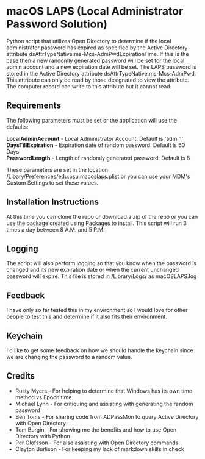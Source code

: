 macOS LAPS (Local Administrator Password Solution)
==================================================

Python script that utilizes Open Directory to determine if the
local administrator password has expired as specified by the Active Directory
attribute dsAttrTypeNative:ms-Mcs-AdmPwdExpirationTime. If this is the case
then a new randomly generated password will be set for the local admin account
and a new expiration date will be set. The LAPS password is stored in the
Active Directory attribute dsAttrTypeNative:ms-Mcs-AdmPwd. This attribute can
only be read by those designated to view the attribute. The computer record
can write to this attribute but it cannot read.

Requirements
------------

The following parameters must be set or the application will use the defaults:

**LocalAdminAccount** - Local Administrator Account. Default is 'admin'  
**DaysTillExpiration** - Expiration date of random password. Default is 60 Days  
**PasswordLength** - Length of randomly generated password. Default is 8  

These parameters are set in the location /Libary/Preferences/edu.psu.macoslaps.plist
or you can use your MDM's Custom Settings to set these values.

Installation Instructions
-------------------------
At this time you can clone the repo or download a zip of the repo or you can
use the package created using Packages to install. This script will run
3 times a day between 8 A.M. and 5 P.M.

Logging
-------
The script will also perform logging so that you know when the password is changed
and its new expiration date or when the current unchanged password will expire. This
file is stored in /Library/Logs/ as macOSLAPS.log

Feedback
--------
I have only so far tested this in my environment so I would love for other people
to test this and determine if it also fits their environment.

Keychain
--------
I'd like to get some feedback on how we should handle the keychain since we are
changing the password to a random value.

Credits
--------------
* Rusty Myers - For helping to determine that Windows has its own time method vs
Epoch time
* Michael Lynn - For critiquing and assisting with generating the random password
* Ben Toms - For sharing code from ADPassMon to query Active Directory with Open
Directory
* Tom Burgin - For showing me the benefits and how to use Open Directory with Python
* Per Olofsson - For also assisting with Open Directory commands
* Clayton Burlison - For keeping my lack of markdown skills in check
